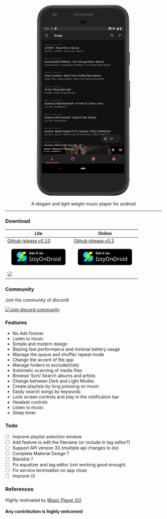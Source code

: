 <p align="center">
  <img width="300" src="https://github.com/AP-Atul/music_player_lite/blob/main/assets/music_player_lite.gif" alt="app gif">
</p>

<p align="center">
  A elegant and light weight music player for android <br>
</p>

---

### Download

| Lite                                                                                                                                                                                               | Online                                                                                                                                                                                   |
| -------------------------------------------------------------------------------------------------------------------------------------------------------------------------------------------------- | ---------------------------------------------------------------------------------------------------------------------------------------------------------------------------------------- |
| [Github release v0.10](https://github.com/AP-Atul/music_player_lite/releases/download/v0.10/mplite.apk)                                                                                              | [Github release v0.3](https://github.com/AP-Atul/music_player_lite/releases/download/v0.3/mplite_online.apk)                                                                             |
| <a href="https://apt.izzysoft.de/fdroid/index/apk/com.atul.musicplayer"><img src="https://github.com/AP-Atul/music_player_lite/raw/main/assets/IzzyOnDroid.png" width="200px"></a>                 | <a href="https://apt.izzysoft.de/fdroid/index/apk/com.atul.musicplayeronline"><img src="https://github.com/AP-Atul/music_player_lite/raw/main/assets/IzzyOnDroid.png" width="200px"></a> |
| <a href="https://play.google.com/store/apps/details?id=com.atul.musicplayer"><img src="https://play.google.com/intl/en_us/badges/static/images/badges/en_badge_web_generic.png" width="200px"></a> |                                                                                                                                                                                          |

### Community
Join the community of discord!

<a href="https://discord.gg/96wsWZ6M">
  <img src="https://img.shields.io/badge/Discord-5663ed?style=for-the-badge&logo=discord&logoColor=white" alt="Join discord community" width="150px"  />
</a>

### Features

- No Ads forever
- Listen to music
- Simple and modern design
- Blazing fast performance and minimal battery usage
- Manage the queue and shuffle/ repeat mode
- Change the accent of the app
- Manage folders to exclude(hide)
- Automatic scanning of media files
- Browse/ Sort/ Search albums and artists
- Change between Dark and Light Modes
- Create playlists by long pressing on music
- Easily search songs by keywords
- Lock screen controls and play in the notification bar
- Headset controls
- Listen to music
- Sleep timer

### Todo

- [ ] Improve playlist selection window
- [ ] Add feature to edit the filename (or include in tag editor?)
- [ ] Support API version 33 (multiple api changes to do)
- [ ] Complete Material Design ?
- [ ] Blacklist ?
- [ ] Fix equalizer and tag editor (not working good enough)
- [ ] Fix service termination on app close
- [ ] Improve UI

### References

Highly motivated by [Music Player GO](https://github.com/enricocid/Music-Player-GO)

#### Any contribution is highly welcomed
